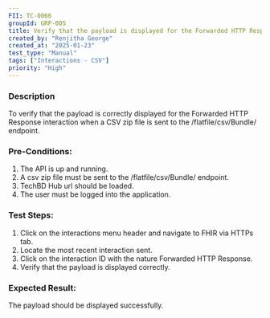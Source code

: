 ```yaml
---
FII: TC-0066
groupId: GRP-005
title: Verify that the payload is displayed for the Forwarded HTTP Response interaction when a CSV zip file is sent to /flatfile/csv/Bundle/ endpoint
created_by: "Renjitha George"
created_at: "2025-01-23"
test_type: "Manual"
tags: ["Interactions - CSV"]
priority: "High"
---
```


### Description

To verify that the payload is correctly displayed for the Forwarded HTTP
Response interaction when a CSV zip file is sent to the /flatfile/csv/Bundle/
endpoint.

### Pre-Conditions:

1. The API is up and running.
2. A csv zip file must be sent to the /flatfile/csv/Bundle/ endpoint.
3. TechBD Hub url should be loaded.
4. The user must be logged into the application.

### Test Steps:

1. Click on the interactions menu header and navigate to FHIR via HTTPs tab.
2. Locate the most recent interaction sent.
3. Click on the interaction ID with the nature Forwarded HTTP Response.
4. Verify that the payload is displayed correctly.

### Expected Result:

The payload should be displayed successfully.
